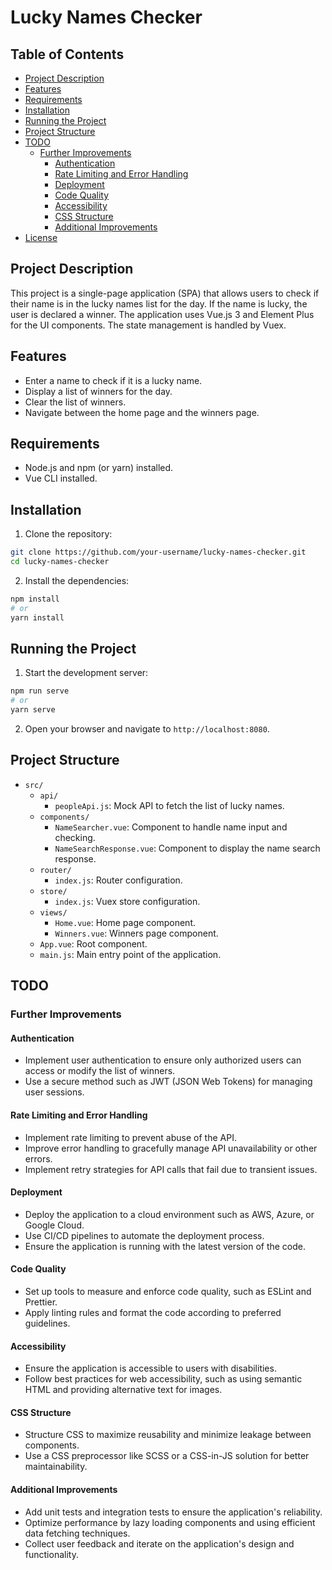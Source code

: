 # Lucky Names Checker

## Table of Contents

- [Project Description](#project-description)
- [Features](#features)
- [Requirements](#requirements)
- [Installation](#installation)
- [Running the Project](#running-the-project)
- [Project Structure](#project-structure)
- [TODO](#todo)
  - [Further Improvements](#further-improvements)
    - [Authentication](#authentication)
    - [Rate Limiting and Error Handling](#rate-limiting-and-error-handling)
    - [Deployment](#deployment)
    - [Code Quality](#code-quality)
    - [Accessibility](#accessibility)
    - [CSS Structure](#css-structure)
    - [Additional Improvements](#additional-improvements)
- [License](#license)

## Project Description

This project is a single-page application (SPA) that allows users to check if their name is in the lucky names list for the day. If the name is lucky, the user is declared a winner. The application uses Vue.js 3 and Element Plus for the UI components. The state management is handled by Vuex.

## Features

- Enter a name to check if it is a lucky name.
- Display a list of winners for the day.
- Clear the list of winners.
- Navigate between the home page and the winners page.

## Requirements

- Node.js and npm (or yarn) installed.
- Vue CLI installed.

## Installation

1. Clone the repository:

```bash
git clone https://github.com/your-username/lucky-names-checker.git
cd lucky-names-checker
```

2. Install the dependencies:

```bash
npm install
# or
yarn install
```

## Running the Project

1. Start the development server:

```bash
npm run serve
# or
yarn serve
```

2. Open your browser and navigate to `http://localhost:8080`.

## Project Structure

- `src/`
    - `api/`
        - `peopleApi.js`: Mock API to fetch the list of lucky names.
    - `components/`
        - `NameSearcher.vue`: Component to handle name input and checking.
        - `NameSearchResponse.vue`: Component to display the name search response.
    - `router/`
        - `index.js`: Router configuration.
    - `store/`
        - `index.js`: Vuex store configuration.
    - `views/`
        - `Home.vue`: Home page component.
        - `Winners.vue`: Winners page component.
    - `App.vue`: Root component.
    - `main.js`: Main entry point of the application.

## TODO

### Further Improvements

#### Authentication

- Implement user authentication to ensure only authorized users can access or modify the list of winners.
- Use a secure method such as JWT (JSON Web Tokens) for managing user sessions.

#### Rate Limiting and Error Handling

- Implement rate limiting to prevent abuse of the API.
- Improve error handling to gracefully manage API unavailability or other errors.
- Implement retry strategies for API calls that fail due to transient issues.

#### Deployment

- Deploy the application to a cloud environment such as AWS, Azure, or Google Cloud.
- Use CI/CD pipelines to automate the deployment process.
- Ensure the application is running with the latest version of the code.

#### Code Quality

- Set up tools to measure and enforce code quality, such as ESLint and Prettier.
- Apply linting rules and format the code according to preferred guidelines.

#### Accessibility

- Ensure the application is accessible to users with disabilities.
- Follow best practices for web accessibility, such as using semantic HTML and providing alternative text for images.

#### CSS Structure

- Structure CSS to maximize reusability and minimize leakage between components.
- Use a CSS preprocessor like SCSS or a CSS-in-JS solution for better maintainability.

#### Additional Improvements

- Add unit tests and integration tests to ensure the application's reliability.
- Optimize performance by lazy loading components and using efficient data fetching techniques.
- Collect user feedback and iterate on the application's design and functionality.
